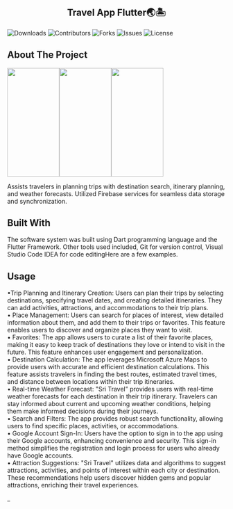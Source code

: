 <br/>
<p align="center">
  <h2 align="center">Travel App Flutter🌏🏝</h2>

</p>

![Downloads](https://img.shields.io/github/downloads/Chamalka20/Travel-app-flutter/total) ![Contributors](https://img.shields.io/github/contributors/Chamalka20/Travel-app-flutter?color=dark-green) ![Forks](https://img.shields.io/github/forks/Chamalka20/Travel-app-flutter?style=social) ![Issues](https://img.shields.io/github/issues/Chamalka20/Travel-app-flutter) ![License](https://img.shields.io/github/license/Chamalka20/Travel-app-flutter) 

## About The Project
<div style="display: flex;">
  <img src="https://drive.google.com/uc?export=view&id=1iMQIj6OKjwtvhL5JpSx4QslXlpOx4goI" width="120px" height="250px">
  <img src="https://drive.google.com/uc?export=view&id=1iMQIj6OKjwtvhL5JpSx4QslXlpOx4goI" width="120px" height="250px">
  <img src="https://drive.google.com/uc?export=view&id=1iMQIj6OKjwtvhL5JpSx4QslXlpOx4goI" width="120px" height="250px">
</div>

Assists travelers in 
planning trips with destination search, itinerary 
planning, and weather forecasts. Utilized Firebase 
services for seamless data storage and 
synchronization.

## Built With

The software system was built using Dart programming language and the Flutter Framework. 
Other tools used included, Git for version control, Visual Studio Code IDEA for code editingHere are a few examples.



## Usage

•Trip Planning and Itinerary Creation: Users can plan their trips by selecting destinations, 
specifying travel dates, and creating detailed itineraries. They can add activities, 
attractions, and accommodations to their trip plans.<br>
• Place Management: Users can search for places of interest, view detailed information 
about them, and add them to their trips or favorites. This feature enables users to 
discover and organize places they want to visit.<br>
• Favorites: The app allows users to curate a list of their favorite places, making it easy to 
keep track of destinations they love or intend to visit in the future. This feature enhances 
user engagement and personalization.<br>
• Destination Calculation: The app leverages Microsoft Azure Maps to provide users with 
accurate and efficient destination calculations. This feature assists travelers in finding the 
best routes, estimated travel times, and distance between locations within their trip 
itineraries.<br>
• Real-time Weather Forecast: "Sri Travel" provides users with real-time weather forecasts 
for each destination in their trip itinerary. Travelers can stay informed about current and 
upcoming weather conditions, helping them make informed decisions during their
journeys.<br>
• Search and Filters: The app provides robust search functionality, allowing users to find 
specific places, activities, or accommodations.<br>
• Google Account Sign-In: Users have the option to sign in to the app using their Google 
accounts, enhancing convenience and security. This sign-in method simplifies the 
registration and login process for users who already have Google accounts.<br>
• Attraction Suggestions: "Sri Travel" utilizes data and algorithms to suggest attractions, 
activities, and points of interest within each city or destination. These recommendations 
help users discover hidden gems and popular attractions, enriching their travel 
experiences.

_
